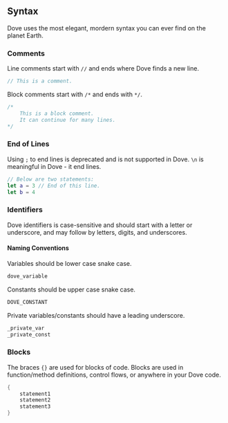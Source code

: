 ## Syntax
Dove uses the most elegant, mordern syntax you can ever find on the planet Earth.

### Comments
Line comments start with `//` and ends where Dove finds a new line.
```C
// This is a comment.
```
Block comments start with `/*` and ends with `*/`.
```C
/*
    This is a block comment.
    It can continue for many lines.
*/
```

### End of Lines
Using `;` to end lines is deprecated and is not supported in Dove.
`\n` is meaningful in Dove - it end lines.
```Swift
// Below are two statements:
let a = 3 // End of this line.
let b = 4
```

### Identifiers
Dove identifiers is case-sensitive and should start with a letter or underscore, and may follow by letters, digits, and underscores.
#### Naming Conventions
Variables should be lower case snake case.
```C
dove_variable
```
Constants should be upper case snake case.
```C
DOVE_CONSTANT
```
Private variables/constants should have a leading underscore.
```C
_private_var
_private_const
```

### Blocks
The braces `{}` are used for blocks of code. Blocks are used in function/method definitions, control flows, or anywhere in your Dove code.
```C
{
    statement1
    statement2
    statement3
}
```


